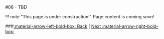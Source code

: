 #06 - TBD

!!! note "This page is under construction!"
	Page content is coming soon!

###[:material-arrow-left-bold-box: Back](06_SZP_Files.md) | [Next :material-arrow-right-bold-box:](08_TBD.md)